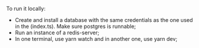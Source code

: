 To run it locally:


- Create and install a database with the same credentials as the one used in the (index.ts). Make sure postgres is runnable;
- Run an instance of a redis-server;
- In one terminal, use yarn watch and in another one, use yarn dev;
